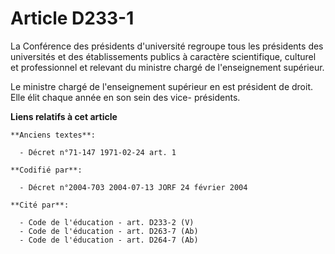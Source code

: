 # Article D233-1

La Conférence des présidents d'université regroupe tous les présidents des universités et des établissements publics à
caractère scientifique, culturel et professionnel et relevant du ministre chargé de l'enseignement supérieur.

Le ministre chargé de l'enseignement supérieur en est président de droit. Elle élit chaque année en son sein des vice-
présidents.

**Liens relatifs à cet article**

	**Anciens textes**:

	  - Décret n°71-147 1971-02-24 art. 1

	**Codifié par**:

	  - Décret n°2004-703 2004-07-13 JORF 24 février 2004

	**Cité par**:

	  - Code de l'éducation - art. D233-2 (V)
	  - Code de l'éducation - art. D263-7 (Ab)
	  - Code de l'éducation - art. D264-7 (Ab)
